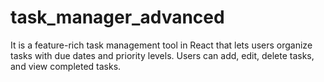 # task_manager_advanced
It is a feature-rich task management tool in React that lets users organize tasks with due dates and priority levels. Users can add, edit, delete tasks, and view completed tasks.
